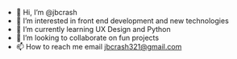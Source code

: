 - 👋 Hi, I’m @jbcrash
- 👀 I’m interested in front end development and new technologies
- 🌱 I’m currently learning UX Design and Python
- 💞️ I’m looking to collaborate on fun projects
- 📫 How to reach me email jbcrash321@gmail.com

<!---
jbcrash/jbcrash is a ✨ special ✨ repository because its `README.md` (this file) appears on your GitHub profile.
You can click the Preview link to take a look at your changes.
--->
